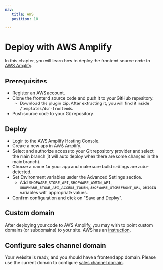 ```yaml
---
nav:
   title: AWS
   position: 10

---
```


# Deploy with AWS Amplify

In this chapter, you will learn how to deploy the frontend source code to [AWS Amplify](https://aws.amazon.com/amplify/).

## Prerequisites

* Register an AWS account.
* Clone the frontend source code and push it to your GitHub repository.
  * Download the plugin zip. After extracting it, you will find it inside `/templates/dsr-frontends`.
* Push source code to your Git repository.

## Deploy

* Login to the AWS Amplify Hosting Console.
* Create a new app in AWS Amplify.
* Select and authorize access to your Git repository provider and select the main branch (it will auto deploy when there are some changes in the main branch).
* Choose a name for your app and make sure build settings are auto-detected.
* Set Environment variables under the Advanced Settings section.
  * Add `SHOPWARE_STORE_API`, `SHOPWARE_ADMIN_API`, `SHOPWARE_STORE_API_ACCESS_TOKEN`, `SHOPWARE_STOREFRONT_URL`, `ORIGIN` variables with appropriate values.
* Confirm configuration and click on "Save and Deploy".

## Custom domain

After deploying your code to AWS Amplify, you may wish to point custom domains (or subdomains) to your site. AWS has an [instruction](https://docs.aws.amazon.com/amplify/latest/userguide/custom-domains.html).

## Configure sales channel domain

Your website is ready, and you should have a frontend app domain. Please use the current domain to configure [sales channel domain](../../configuration/domain-config.md).
